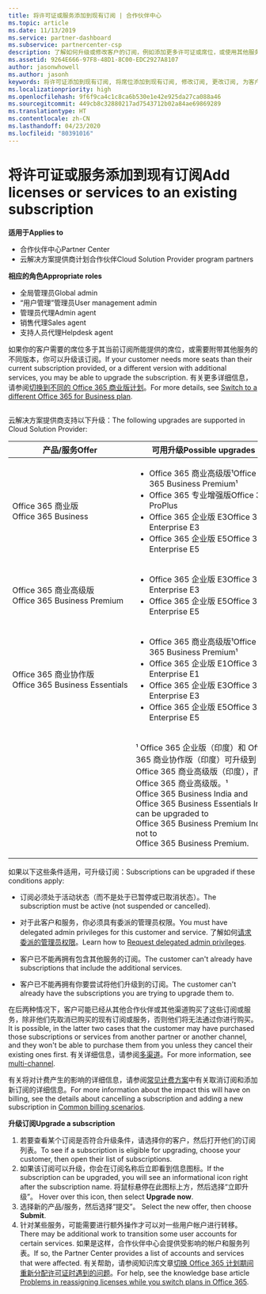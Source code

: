 ```yaml
---
title: 将许可证或服务添加到现有订阅 | 合作伙伴中心
ms.topic: article
ms.date: 11/13/2019
ms.service: partner-dashboard
ms.subservice: partnercenter-csp
description: 了解如何升级或修改客户的订阅，例如添加更多许可证或席位，或使用其他服务迁移到其他版本。
ms.assetid: 9264E666-97F8-48D1-8C00-EDC2927A8107
author: jasonwhowell
ms.author: jasonh
keywords: 将许可证添加到现有订阅, 将席位添加到现有订阅, 修改订阅, 更改订阅, 为客户购买更多许可证
ms.localizationpriority: high
ms.openlocfilehash: 9f6f9ca4c1c8ca6b530e1e42e925da27ca088a46
ms.sourcegitcommit: 449cb8c32880217ad7543712b02a84ae69869289
ms.translationtype: HT
ms.contentlocale: zh-CN
ms.lasthandoff: 04/23/2020
ms.locfileid: "80391016"
---
```

# <a name="add-licenses-or-services-to-an-existing-subscription"></a><span data-ttu-id="426e3-104">将许可证或服务添加到现有订阅</span><span class="sxs-lookup"><span data-stu-id="426e3-104">Add licenses or services to an existing subscription</span></span>

<span data-ttu-id="426e3-105">**适用于**</span><span class="sxs-lookup"><span data-stu-id="426e3-105">**Applies to**</span></span>

- <span data-ttu-id="426e3-106">合作伙伴中心</span><span class="sxs-lookup"><span data-stu-id="426e3-106">Partner Center</span></span>
- <span data-ttu-id="426e3-107">云解决方案提供商计划合作伙伴</span><span class="sxs-lookup"><span data-stu-id="426e3-107">Cloud Solution Provider program partners</span></span>

<span data-ttu-id="426e3-108">**相应的角色**</span><span class="sxs-lookup"><span data-stu-id="426e3-108">**Appropriate roles**</span></span>

- <span data-ttu-id="426e3-109">全局管理员</span><span class="sxs-lookup"><span data-stu-id="426e3-109">Global admin</span></span>
- <span data-ttu-id="426e3-110">“用户管理”管理员</span><span class="sxs-lookup"><span data-stu-id="426e3-110">User management admin</span></span>
- <span data-ttu-id="426e3-111">管理员代理</span><span class="sxs-lookup"><span data-stu-id="426e3-111">Admin agent</span></span>
- <span data-ttu-id="426e3-112">销售代理</span><span class="sxs-lookup"><span data-stu-id="426e3-112">Sales agent</span></span>
- <span data-ttu-id="426e3-113">支持人员代理</span><span class="sxs-lookup"><span data-stu-id="426e3-113">Helpdesk agent</span></span>

<span data-ttu-id="426e3-114">如果你的客户需要的席位多于其当前订阅所能提供的席位，或需要附带其他服务的不同版本，你可以升级该订阅。</span><span class="sxs-lookup"><span data-stu-id="426e3-114">If your customer needs more seats than their current subscription provided, or a different version with additional services, you may be able to upgrade the subscription.</span></span> <span data-ttu-id="426e3-115">有关更多详细信息，请参阅[切换到不同的 Office 365 商业版计划](https://go.microsoft.com/fwlink/p/?LinkId=723577)。</span><span class="sxs-lookup"><span data-stu-id="426e3-115">For more details, see [Switch to a different Office 365 for Business plan](https://go.microsoft.com/fwlink/p/?LinkId=723577).</span></span>

## <a href="" id="upgradesubscription"></a>


<span data-ttu-id="426e3-116">云解决方案提供商支持以下升级：</span><span class="sxs-lookup"><span data-stu-id="426e3-116">The following upgrades are supported in Cloud Solution Provider:</span></span>

<table>
<colgroup>
<col width="50%" />
<col width="50%" />
</colgroup>
<thead>
<tr class="header">
<th><span data-ttu-id="426e3-117">产品/服务</span><span class="sxs-lookup"><span data-stu-id="426e3-117">Offer</span></span></th>
<th><span data-ttu-id="426e3-118">可用升级</span><span class="sxs-lookup"><span data-stu-id="426e3-118">Possible upgrades</span></span></th>
</tr>
</thead>
<tbody>
<tr class="odd">
<td><span data-ttu-id="426e3-119">Office 365 商业版</span><span class="sxs-lookup"><span data-stu-id="426e3-119">Office 365 Business</span></span></td>
<td><ul>
<li><span data-ttu-id="426e3-120">Office 365 商业高级版¹</span><span class="sxs-lookup"><span data-stu-id="426e3-120">Office 365 Business Premium¹</span></span></li>
<li><span data-ttu-id="426e3-121">Office 365 专业增强版</span><span class="sxs-lookup"><span data-stu-id="426e3-121">Office 365 ProPlus</span></span></li>
<li><span data-ttu-id="426e3-122">Office 365 企业版 E3</span><span class="sxs-lookup"><span data-stu-id="426e3-122">Office 365 Enterprise E3</span></span></li>
<li><span data-ttu-id="426e3-123">Office 365 企业版 E5</span><span class="sxs-lookup"><span data-stu-id="426e3-123">Office 365 Enterprise E5</span></span></li>
</ul></td>
</tr>
<tr class="even">
<td><span data-ttu-id="426e3-124">Office 365 商业高级版</span><span class="sxs-lookup"><span data-stu-id="426e3-124">Office 365 Business Premium</span></span></td>
<td><ul>
<li><span data-ttu-id="426e3-125">Office 365 企业版 E3</span><span class="sxs-lookup"><span data-stu-id="426e3-125">Office 365 Enterprise E3</span></span></li>
<li><span data-ttu-id="426e3-126">Office 365 企业版 E5</span><span class="sxs-lookup"><span data-stu-id="426e3-126">Office 365 Enterprise E5</span></span></li>
</ul></td>
</tr>
<tr class="odd">
<td><span data-ttu-id="426e3-127">Office 365 商业协作版</span><span class="sxs-lookup"><span data-stu-id="426e3-127">Office 365 Business Essentials</span></span></td>
<td><ul>
<li><span data-ttu-id="426e3-128">Office 365 商业高级版¹</span><span class="sxs-lookup"><span data-stu-id="426e3-128">Office 365 Business Premium¹</span></span></li>
<li><span data-ttu-id="426e3-129">Office 365 企业版 E1</span><span class="sxs-lookup"><span data-stu-id="426e3-129">Office 365 Enterprise E1</span></span></li>
<li><span data-ttu-id="426e3-130">Office 365 企业版 E3</span><span class="sxs-lookup"><span data-stu-id="426e3-130">Office 365 Enterprise E3</span></span></li>
<li><span data-ttu-id="426e3-131">Office 365 企业版 E5</span><span class="sxs-lookup"><span data-stu-id="426e3-131">Office 365 Enterprise E5</span></span></li>
</ul></td>
</tr>
<tr class="even">
<td></td>
<td><p><span data-ttu-id="426e3-132">¹ Office 365 企业版（印度）和 Office 365 商业协作版（印度）可升级到 Office 365 商业高级版（印度），而非 Office 365 商业高级版。</span><span class="sxs-lookup"><span data-stu-id="426e3-132">¹ Office 365 Business India and Office 365 Business Essentials India can be upgraded to Office 365 Business Premium India, not to Office 365 Business Premium.</span></span></p></td>
</tr>
</tbody>
</table>

<span data-ttu-id="426e3-133">如果以下这些条件适用，可升级订阅：</span><span class="sxs-lookup"><span data-stu-id="426e3-133">Subscriptions can be upgraded if these conditions apply:</span></span>

-   <span data-ttu-id="426e3-134">订阅必须处于活动状态（而不是处于已暂停或已取消状态）。</span><span class="sxs-lookup"><span data-stu-id="426e3-134">The subscription must be active (not suspended or cancelled).</span></span>

-   <span data-ttu-id="426e3-135">对于此客户和服务，你必须具有委派的管理员权限。</span><span class="sxs-lookup"><span data-stu-id="426e3-135">You must have delegated admin privileges for this customer and service.</span></span> <span data-ttu-id="426e3-136">了解如何[请求委派的管理员权限](request-a-relationship-with-a-customer.md)。</span><span class="sxs-lookup"><span data-stu-id="426e3-136">Learn how to [Request delegated admin privileges](request-a-relationship-with-a-customer.md).</span></span>

-   <span data-ttu-id="426e3-137">客户已不能再拥有包含其他服务的订阅。</span><span class="sxs-lookup"><span data-stu-id="426e3-137">The customer can't already have subscriptions that include the additional services.</span></span>

-   <span data-ttu-id="426e3-138">客户已不能再拥有你要尝试将他们升级到的订阅。</span><span class="sxs-lookup"><span data-stu-id="426e3-138">The customer can't already have the subscriptions you are trying to upgrade them to.</span></span>

<span data-ttu-id="426e3-139">在后两种情况下，客户可能已经从其他合作伙伴或其他渠道购买了这些订阅或服务，除非他们先取消已购买的现有订阅或服务，否则他们将无法通过你进行购买。</span><span class="sxs-lookup"><span data-stu-id="426e3-139">It is possible, in the latter two cases that the customer may have purchased those subscriptions or services from another partner or another channel, and they won't be able to purchase them from you unless they cancel their existing ones first.</span></span> <span data-ttu-id="426e3-140">有关详细信息，请参阅[多渠道](multichannel.md)。</span><span class="sxs-lookup"><span data-stu-id="426e3-140">For more information, see [multi-channel](multichannel.md).</span></span>

<span data-ttu-id="426e3-141">有关将对计费产生的影响的详细信息，请参阅[常见计费方案](common-billing-scenarios.md)中有关取消订阅和添加新订阅的详细信息。</span><span class="sxs-lookup"><span data-stu-id="426e3-141">For more information about the impact this will have on billing, see the details about cancelling a subscription and adding a new subscription in [Common billing scenarios](common-billing-scenarios.md).</span></span>

<span data-ttu-id="426e3-142">**升级订阅**</span><span class="sxs-lookup"><span data-stu-id="426e3-142">**Upgrade a subscription**</span></span>

1.  <span data-ttu-id="426e3-143">若要查看某个订阅是否符合升级条件，请选择你的客户，然后打开他们的订阅列表。</span><span class="sxs-lookup"><span data-stu-id="426e3-143">To see if a subscription is eligible for upgrading, choose your customer, then open their list of subscriptions.</span></span>
2.  <span data-ttu-id="426e3-144">如果该订阅可以升级，你会在订阅名称后立即看到信息图标。</span><span class="sxs-lookup"><span data-stu-id="426e3-144">If the subscription can be upgraded, you will see an informational icon right after the subscription name.</span></span> <span data-ttu-id="426e3-145">将鼠标悬停在此图标上方，然后选择“立即升级”。 </span><span class="sxs-lookup"><span data-stu-id="426e3-145">Hover over this icon, then select **Upgrade now**.</span></span>
3.  <span data-ttu-id="426e3-146">选择新的产品/服务，然后选择“提交”。 </span><span class="sxs-lookup"><span data-stu-id="426e3-146">Select the new offer, then choose **Submit**.</span></span>
4.  <span data-ttu-id="426e3-147">针对某些服务，可能需要进行额外操作才可以对一些用户帐户进行转移。</span><span class="sxs-lookup"><span data-stu-id="426e3-147">There may be additional work to transition some user accounts for certain services.</span></span> <span data-ttu-id="426e3-148">如果是这样，合作伙伴中心会提供受影响的帐户和服务列表。</span><span class="sxs-lookup"><span data-stu-id="426e3-148">If so, the Partner Center provides a list of accounts and services that were affected.</span></span> <span data-ttu-id="426e3-149">有关帮助，请参阅知识库文章[切换 Office 365 计划期间重新分配许可证时遇到的问题](https://go.microsoft.com/fwlink/p/?LinkId=723576)。</span><span class="sxs-lookup"><span data-stu-id="426e3-149">For help, see the knowledge base article [Problems in reassigning licenses while you switch plans in Office 365](https://go.microsoft.com/fwlink/p/?LinkId=723576).</span></span>

 

 



